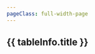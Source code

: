 ```yaml
---
pageClass: full-width-page
---
```

<!-- 这是一个“多表格并列展示”的页面模板 -->
<script setup>
import dataProduct from '@/data/json/灵感.json';

// 定义所有表格的信息，用于循环创建内容和导航
const tables = [
  {
    id: 'inspiration-table',         // 用作锚点的唯一ID
    title: '灵感',    // 表格的标题
    data: dataProduct,           // 绑定的数据
  },
  {
    id: 'modules-gallery-upgradeShape-table',
    title: '画廊/形状升级',
    data: dataMap['modules/gallery/upgradeShape']
  },
  {
    id: 'modules-gallery-upgradePrestige-table',
    title: '画廊/声望升级',
    data: dataMap['modules/gallery/upgradePrestige']
  },
  {
    id: 'modules-gallery-upgradePremium-table',
    title: '画廊/高级升级',
    data: dataMap['modules/gallery/upgradePremium']
  },
  {
    id: 'modules-gallery-upgrade-table',
    title: '画廊/升级',
    data: dataMap['modules/gallery/upgrade']
  },
  {
    id: 'modules-gallery-shape-table',
    title: '画廊/形状',
    data: dataMap['modules/gallery/shape']
  },
  {
    id: 'modules-gallery-relic-table',
    title: '画廊/圣遗物',
    data: dataMap['modules/gallery/relic']
  },
  {
    id: 'modules-gallery-card-table',
    title: '画廊/卡牌',
    data: dataMap['modules/gallery/card']
  },
  {
    id: 'modules-gallery-achievement-table',
    title: '画廊/成就',
    data: dataMap['modules/gallery/achievement']
  },
];

// 计算函数
/**
 * 定义“锭”成本的计算逻辑
 * @param {number} level - 用户输入的等级
 * @returns {number} - 计算出的所需锭数
 */
function calculateIngotCost(level) {
  if (level <= 0) return 0;
  const cost = Math.ceil(Math.pow(level, 1.5) * 10 + 50);
  return cost;
}

</script>

<div class="page-container">
  <div class="content-main">
      <div v-for="tableInfo in tables" :key="tableInfo.id">
      <h2 :id="tableInfo.id" class="section-title">{{ tableInfo.title }}</h2>
      <DynamicTable :data="tableInfo.data">
        <template #notes>
          <div v-if="tableInfo.id === 'inspiration-table'" class="notes-section">
            <ul>
              <li></li>
              <li></li>
            </ul>
          </div>
        </template>
      </DynamicTable>
    </div>
  </div>
</div>
